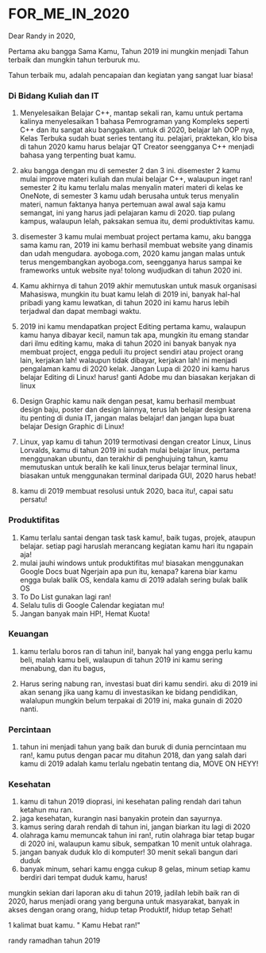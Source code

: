 # FOR_ME_IN_2020

Dear Randy in 2020,

Pertama aku bangga Sama Kamu, Tahun 2019 ini mungkin menjadi Tahun terbaik dan mungkin tahun terburuk mu.

Tahun terbaik mu, adalah pencapaian dan kegiatan yang  sangat luar biasa!

### Di Bidang Kuliah dan IT
1. Menyelesaikan Belajar C++, mantap sekali ran, kamu untuk pertama kalinya menyelesaikan 1 bahasa Pemrograman yang Kompleks seperti C++ dan itu sangat aku banggakan. untuk di 2020, belajar lah OOP nya, Kelas Terbuka sudah buat series tentang itu. pelajari, praktekan, klo bisa di tahun 2020 kamu harus belajar QT Creator seengganya C++ menjadi bahasa yang terpenting buat kamu.

2. aku bangga dengan mu di semester 2 dan 3 ini. disemester 2 kamu mulai improve materi kuliah dan mulai belajar C++, walaupun inget ran! semester 2 itu kamu terlalu malas menyalin materi materi di kelas ke OneNote, di semester 3 kamu udah berusaha untuk terus menyalin materi, namun faktanya hanya pertemuan awal awal saja kamu semangat, ini yang harus jadi pelajaran kamu di 2020. tiap pulang kampus, walaupun lelah, paksakan semua itu, demi produktivitas kamu.

3. disemester 3 kamu mulai membuat project pertama kamu, aku bangga sama kamu ran, 2019 ini kamu berhasil membuat website yang dinamis dan udah mengudara. ayoboga.com, 2020 kamu jangan malas untuk terus mengembangkan ayoboga.com, seengganya harus sampai ke frameworks untuk website nya! tolong wudjudkan di tahun 2020 ini.

4. Kamu akhirnya di tahun 2019 akhir memutuskan untuk masuk organisasi Mahasiswa, mungkin itu buat kamu lelah di 2019 ini, banyak hal-hal pribadi yang kamu lewatkan, di tahun 2020 ini kamu harus lebih terjadwal dan dapat membagi waktu.

5. 2019 ini kamu  mendapatkan project Editing pertama kamu, walaupun kamu hanya dibayar kecil, namun tak apa, mungkin itu emang standar dari ilmu editing kamu, maka di tahun 2020 ini banyak banyak nya membuat project, engga peduli itu project sendiri atau project orang lain, kerjakan lah! walaupun tidak dibayar, kerjakan lah! ini menjadi pengalaman kamu di 2020 kelak. Jangan Lupa di 2020 ini kamu harus belajar Editing di Linux! harus! ganti Adobe mu dan biasakan kerjakan di linux 

6. Design Graphic kamu naik dengan pesat, kamu berhasil membuat design baju, poster dan design lainnya, terus lah belajar design karena itu penting di dunia IT, jangan malas belajar! dan jangan lupa buat belajar Design Graphic di Linux!

7. Linux, yap kamu di tahun 2019 termotivasi dengan creator Linux, Linus Lorvalds, kamu di tahun 2019 ini sudah mulai belajar linux, pertama menggunakan ubuntu, dan terakhir di penghujuing tahun, kamu memutuskan untuk beralih ke kali linux,terus belajar terminal linux, biasakan untuk menggunakan terminal daripada GUI, 2020 harus hebat!

8. kamu di 2019 membuat resolusi untuk 2020, baca itu!, capai satu persatu!


### Produktifitas
1. Kamu terlalu santai dengan task task kamu!, baik tugas, projek, ataupun belajar. setiap pagi haruslah merancang kegiatan kamu hari itu ngapain aja!
2. mulai jauhi windows untuk produktifitas mu! biasakan menggunakan Google Docs buat Ngerjain apa pun itu, kenapa? karena biar kamu engga bulak balik OS, kendala kamu di 2019 adalah sering bulak balik OS
3. To Do List gunakan lagi ran!
4. Selalu tulis di Google Calendar kegiatan mu!
5. Jangan banyak main HP!, Hemat Kuota!

### Keuangan
1. kamu terlalu boros ran di tahun ini!, banyak hal yang engga perlu kamu beli, malah kamu beli, walaupun di tahun 2019 ini kamu sering menabung, dan itu bagus, 

2. Harus sering nabung ran, investasi buat diri kamu sendiri. aku di 2019 ini akan senang jika uang kamu di investasikan ke bidang pendidikan, walalupun mungkin belum terpakai di 2019 ini, maka gunain di 2020 nanti.

### Percintaan
1. tahun ini menjadi tahun yang baik dan buruk di dunia perncintaan mu ran!, kamu putus dengan pacar mu ditahun 2018, dan yang salah dari kamu di 2019 adalah kamu terlalu ngebatin tentang dia, MOVE ON HEYY!

### Kesehatan
1. kamu di tahun 2019 dioprasi, ini kesehatan paling rendah dari tahun ketahun mu ran. 
2. jaga kesehatan, kurangin nasi banyakin protein dan sayurnya.
3. kamus sering darah rendah di tahun ini, jangan biarkan itu lagi di 2020
4. olahraga kamu memuncak tahun ini ran!, rutin olahraga biar tetap bugar di 2020 ini, walaupun kamu sibuk, sempatkan 10 menit untuk olahraga.
5. jangan banyak duduk klo di komputer! 30 menit sekali bangun dari duduk
6. banyak minum, sehari kamu engga cukup 8 gelas, minum setiap kamu berdiri dari tempat duduk kamu, harus!

mungkin sekian dari laporan aku di tahun 2019, jadilah lebih baik ran di 2020, harus menjadi orang yang berguna untuk masyarakat, banyak in akses dengan orang orang, hidup tetap Produktif, hidup tetap Sehat!

1 kalimat buat kamu.
" Kamu Hebat ran!"



randy ramadhan tahun 2019




